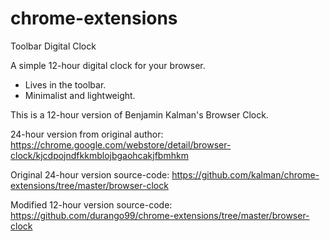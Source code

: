 chrome-extensions
=================

Toolbar Digital Clock

A simple 12-hour digital clock for your browser.  

* Lives in the toolbar.
* Minimalist and lightweight.

This is a 12-hour version of Benjamin Kalman's Browser Clock.  

24-hour version from original author:
https://chrome.google.com/webstore/detail/browser-clock/kjcdpojndfkkmblojbgaohcakjfbmhkm

Original 24-hour version source-code:
https://github.com/kalman/chrome-extensions/tree/master/browser-clock

Modified 12-hour version source-code:
https://github.com/durango99/chrome-extensions/tree/master/browser-clock



